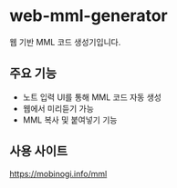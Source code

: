 # web-mml-generator
웹 기반 MML 코드 생성기입니다.

## 주요 기능
- 노트 입력 UI를 통해 MML 코드 자동 생성
- 웹에서 미리듣기 가능
- MML 복사 및 붙여넣기 기능

## 사용 사이트
https://mobinogi.info/mml
